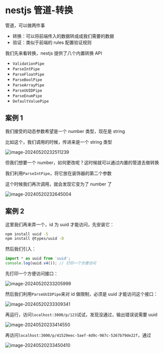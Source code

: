 # nestjs 管道-转换

管道，可以做两件事

- 转换：可以将前端传入的数据转成成我们需要的数据
- 验证：类似于前端的 rules 配置验证规则

我们先来看转换，nestjs 提供了八个内置转换 API

- `ValidationPipe`
- `ParseIntPipe`
- `ParseFloatPipe`
- `ParseBoolPipe`
- `ParseArrayPipe`
- `ParseUUIDPipe`
- `ParseEnumPipe`
- `DefaultValuePipe`

## 案例 1

我们接受的动态参数希望是一个 number 类型，现在是 string

比如这个，我们调用的时候，传进来是一个 string 类型

![image-20240520232511239](https://chen-1320883525.cos.ap-chengdu.myqcloud.com/img/image-20240520232511239.png)

但我们想要一个 number，如何更改呢？这时候就可以通过内置的管道去做转换

我们利用`ParseIntPipe`，将它放在装饰器的第二个参数

这个时候我们再次调用，就会发现它变为了 number 了

![image-20240520232645004](https://chen-1320883525.cos.ap-chengdu.myqcloud.com/img/image-20240520232645004.png)

## 案例 2

这里我们再来弄一个，id 为 uuid 才能访问，先安装它：

```bash
npm install uuid -S
npm install @types/uuid -D
```

然后我们引入：

```typescript
import * as uuid from 'uuid';
console.log(uuid.v4()); // 打印一个方便访问
```

先打印一个方便访问接口：

![image-20240520233205999](https://chen-1320883525.cos.ap-chengdu.myqcloud.com/img/image-20240520233205999.png)

然后我们利用`ParseUUIDPipe`来对 id 做限制，必须是 uuid 才能访问这个接口：

![image-20240520233309341](https://chen-1320883525.cos.ap-chengdu.myqcloud.com/img/image-20240520233309341.png)

再运行，访问`localhost:3000/p/123`试试，发现没通过，输出错误说需要 uuid

![image-20240520233414550](https://chen-1320883525.cos.ap-chengdu.myqcloud.com/img/image-20240520233414550.png)

再访问`localhost:3000/p/41529eec-5aef-4d9c-987c-5267b79de22f`，通过

![image-20240520233450410](https://chen-1320883525.cos.ap-chengdu.myqcloud.com/img/image-20240520233450410.png)
